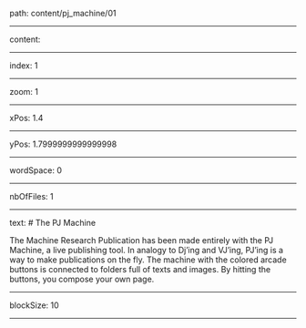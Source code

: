 path: content/pj_machine/01

----

content: 

----

index: 1

----

zoom: 1

----

xPos: 1.4

----

yPos: 1.7999999999999998

----

wordSpace: 0

----

nbOfFiles: 1

----

text: # The PJ Machine

The Machine Research Publication has been made entirely with the PJ Machine, a live publishing tool. In analogy to Dj’ing and VJ’ing, PJ’ing is a way to make publications on the fly. The machine with the colored arcade buttons is connected to folders full of texts and images. By hitting the buttons, you compose your own page.   





----

blockSize: 10

----

